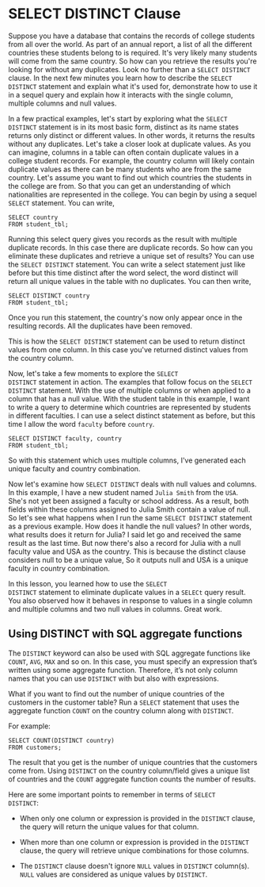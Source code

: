 # SELECT DISTINCT Clause

Suppose you have a database that contains the records of college students from all over the world. As part of an annual report, a list of all the different countries these students belong to is required. It's very likely many students will come from the same country. So how can you retrieve the results you're looking for without any duplicates. Look no further than a <code>SELECT DISTINCT</code> clause. In the next few minutes you learn how to describe the <code>SELECT DISTINCT</code> statement and explain what it's used for, demonstrate how to use it in a sequel query and explain how it interacts with the single column, multiple columns and null values.

In a few practical examples, let's start by exploring what the <code>SELECT DISTINCT</code> statement is in its most basic form, distinct as its name states returns only distinct or different values. In other words, it returns the results without any duplicates. Let's take a closer look at duplicate values. As you can imagine, columns in a table can often contain duplicate values in a college student records. For example, the country column will likely contain duplicate values as there can be many students who are from the same country. Let's assume you want to find out which countries the students in the college are from. So that you can get an understanding of which nationalities are represented in the college. You can begin by using a sequel <code>SELECT</code> statement. You can write,

```
SELECT country
FROM student_tbl;
```

Running this select query gives you records as the result with multiple duplicate records. In this case there are duplicate records. So how can you eliminate these duplicates and retrieve a unique set of results? You can use the <code>SELECT DISTINCT</code> statement. You can write a select statement just like before but this time distinct after the word select, the word distinct will return all unique values in the table with no duplicates. You can then write,

```
SELECT DISTINCT country
FROM student_tbl;
```

Once you run this statement, the country's now only appear once in the resulting records. All the duplicates have been removed.

This is how the <code>SELECT DISTINCT</code> statement can be used to return distinct values from one column. In this case you've returned distinct values from the country column.

Now, let's take a few moments to explore the <code>SELECT DISTINCT</code> statement in action. The examples that follow focus on the <code>SELECT DISTINCT</code> statement. With the use of multiple columns or when applied to a column that has a null value. With the student table in this example, I want to write a query to determine which countries are represented by students in different faculties. I can use a select distinct statement as before, but this time I allow the word <code>faculty</code> before <code>country</code>.

```
SELECT DISTINCT faculty, country 
FROM student_tbl;
```

So with this statement which uses multiple columns, I've generated each unique faculty and country combination.

Now let's examine how <code>SELECT DISTINCT</code> deals with null values and columns. In this example, I have a new student named <code>Julia Smith</code> from the <code>USA</code>. She's not yet been assigned a faculty or school address. As a result, both fields within these columns assigned to Julia Smith contain a value of null. So let's see what happens when I run the same <code>SELECT DISTINCT</code> statement as a previous example. How does it handle the null values? In other words, what results does it return for Julia? I said let go and received the same result as the last time. But now there's also a record for Julia with a null faculty value and USA as the country. This is because the distinct clause considers null to be a unique value, So it outputs null and USA is a unique faculty in country combination.

In this lesson, you learned how to use the <code>SELECT DISTINCT</code> statement to eliminate duplicate values in a <code>SELECt</code> query result. You also observed how it behaves in response to values in a single column and multiple columns and two null values in columns. Great work.

## Using DISTINCT with SQL aggregate functions

The <code>DISTINCT</code> keyword can also be used with SQL aggregate functions like <code>COUNT</code>, <code>AVG</code>, <code>MAX</code> and so on. In this case, you must specify an expression that’s written using some aggregate function. Therefore, it’s not only column names that you can use <code>DISTINCT</code> with but also with expressions. 

What if you want to find out the number of unique countries of the customers in the customer table? Run a <code>SELECT</code> statement that uses the aggregate function <code>COUNT</code> on the country column along with <code>DISTINCT</code>.

For example:

```
SELECT COUNT(DISTINCT country)
FROM customers;
```

The result that you get is the number of unique countries that the customers come from. Using <code>DISTINCT</code> on the country column/field gives a unique list of countries and the <code>COUNT</code> aggregate function counts the number of results.

Here are some important points to remember in terms of <code>SELECT DISTINCT</code>:

+ When only one column or expression is provided in the <code>DISTINCT</code> clause, the query will return the unique values for that column. 

+ When more than one column or expression is provided in the <code>DISTINCT</code> clause, the query will retrieve unique combinations for those columns. 

+ The <code>DISTINCT</code> clause doesn't ignore <code>NULL</code> values in <code>DISTINCT</code> column(s). <code>NULL</code> values are considered as unique values by <code>DISTINCT</code>.